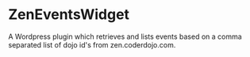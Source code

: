 # ZenEventsWidget
A Wordpress plugin which retrieves and lists events based on a comma separated list of dojo id's from zen.coderdojo.com.
